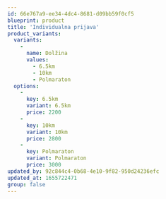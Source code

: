 ```yaml
---
id: 66e767a9-ee34-4dc4-8681-d09bb59f0cf5
blueprint: product
title: 'Individualna prijava'
product_variants:
  variants:
    -
      name: Dolžina
      values:
        - 6.5km
        - 10km
        - Polmaraton
  options:
    -
      key: 6.5km
      variant: 6.5km
      price: 2200
    -
      key: 10km
      variant: 10km
      price: 2800
    -
      key: Polmaraton
      variant: Polmaraton
      price: 3000
updated_by: 92c844c4-0b68-4e10-9f82-950d24236efc
updated_at: 1655722471
group: false
---
```

